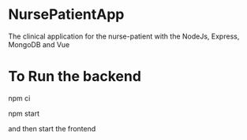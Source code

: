# NursePatientApp

The clinical application for the nurse-patient with the NodeJs, Express, MongoDB and Vue

# To Run the backend

npm ci

npm start

and then start the frontend
